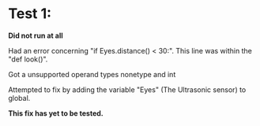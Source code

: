 # Test 1:

**Did not run at all**

Had an error concerning "if Eyes.distance() < 30:". 
This line was within the "def look()". 

Got a unsupported operand types nonetype and int

Attempted to fix by adding the variable "Eyes" (The Ultrasonic sensor) to global. 

**This fix has yet to be tested.**


